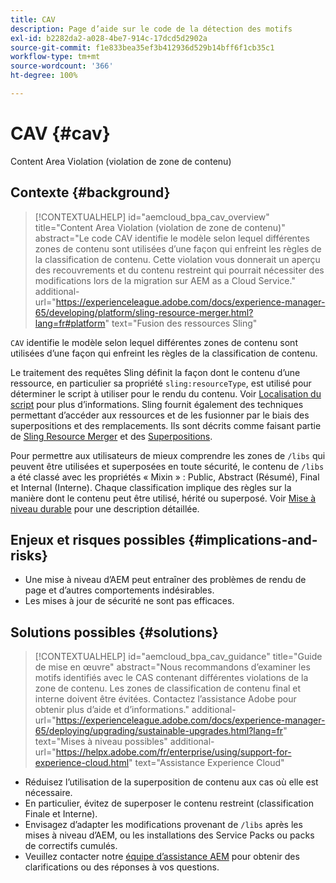 ```yaml
---
title: CAV
description: Page d’aide sur le code de la détection des motifs
exl-id: b2282da2-a028-4be7-914c-17dcd5d2902a
source-git-commit: f1e833bea35ef3b412936d529b14bff6f1cb35c1
workflow-type: tm+mt
source-wordcount: '366'
ht-degree: 100%

---
```


# CAV {#cav}

Content Area Violation (violation de zone de contenu)

## Contexte {#background}

>[!CONTEXTUALHELP]
>id="aemcloud_bpa_cav_overview"
>title="Content Area Violation (violation de zone de contenu)"
>abstract="Le code CAV identifie le modèle selon lequel différentes zones de contenu sont utilisées d’une façon qui enfreint les règles de la classification de contenu. Cette violation vous donnerait un aperçu des recouvrements et du contenu restreint qui pourrait nécessiter des modifications lors de la migration sur AEM as a Cloud Service."
>additional-url="https://experienceleague.adobe.com/docs/experience-manager-65/developing/platform/sling-resource-merger.html?lang=fr#platform" text="Fusion des ressources Sling"

`CAV` identifie le modèle selon lequel différentes zones de contenu sont utilisées d’une façon qui enfreint les règles de la classification de contenu.

Le traitement des requêtes Sling définit la façon dont le contenu d’une ressource, en particulier sa propriété `sling:resourceType`, est utilisé pour déterminer le script à utiliser pour le rendu du contenu. Voir [Localisation du script](https://experienceleague.adobe.com/docs/experience-manager-65/developing/introduction/the-basics.html?lang=fr#locating-the-script) pour plus d’informations. Sling fournit également des techniques permettant d’accéder aux ressources et de les fusionner par le biais des superpositions et des remplacements. Ils sont décrits comme faisant partie de [Sling Resource Merger](https://experienceleague.adobe.com/docs/experience-manager-65/developing/platform/sling-resource-merger.html?lang=fr) et des [Superpositions](https://experienceleague.adobe.com/docs/experience-manager-65/developing/platform/overlays.html?lang=fr).

Pour permettre aux utilisateurs de mieux comprendre les zones de `/libs` qui peuvent être utilisées et superposées en toute sécurité, le contenu de `/libs` a été classé avec les propriétés « Mixin » : Public, Abstract (Résumé), Final et Internal (Interne). Chaque classification implique des règles sur la manière dont le contenu peut être utilisé, hérité ou superposé. Voir [Mise à niveau durable](https://experienceleague.adobe.com/docs/experience-manager-65/deploying/upgrading/sustainable-upgrades.html?lang=fr) pour une description détaillée.

## Enjeux et risques possibles {#implications-and-risks}

* Une mise à niveau d’AEM peut entraîner des problèmes de rendu de page et d’autres comportements indésirables.
* Les mises à jour de sécurité ne sont pas efficaces.

## Solutions possibles {#solutions}

>[!CONTEXTUALHELP]
>id="aemcloud_bpa_cav_guidance"
>title="Guide de mise en œuvre"
>abstract="Nous recommandons d’examiner les motifs identifiés avec le CAS contenant différentes violations de la zone de contenu. Les zones de classification de contenu final et interne doivent être évitées. Contactez l’assistance Adobe pour obtenir plus d’aide et d’informations."
>additional-url="https://experienceleague.adobe.com/docs/experience-manager-65/deploying/upgrading/sustainable-upgrades.html?lang=fr" text="Mises à niveau possibles"
>additional-url="https://helpx.adobe.com/fr/enterprise/using/support-for-experience-cloud.html" text="Assistance Experience Cloud"

* Réduisez l’utilisation de la superposition de contenu aux cas où elle est nécessaire.
* En particulier, évitez de superposer le contenu restreint (classification Finale et Interne).
* Envisagez d’adapter les modifications provenant de `/libs` après les mises à niveau d’AEM, ou les installations des Service Packs ou packs de correctifs cumulés.
* Veuillez contacter notre [équipe d’assistance AEM](https://helpx.adobe.com/fr/enterprise/using/support-for-experience-cloud.html) pour obtenir des clarifications ou des réponses à vos questions.
